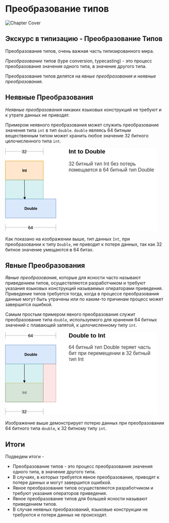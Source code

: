 # Преобразование типов

![Chapter Cover](./images/chapter-cover.png)

## Экскурс в типизацию - Преобразование Типов

Преобразование типов, очень важная часть типизированного мира.

_Преобразование типов_ (type conversion, typecasting) - это процесс преобразования значения одного типа, в значение другого типа.

Преобразование типов делятся на _явные преобразования_ и _неявные преобразования_.

## Неявные Преобразования

_Неявные преобразования_ никаких языковых конструкций не требуют и к утрате данных не приводят.

Примером неявного преобразования может служить преобразование значения типа `int` в тип `double`. `double` являясь 64 битным вещественным типом может хранить любое значение 32 битного целочисленного типа `int`.

![](./images/type-conversion-int-to-double.png)

Как показано на изображении выше, тип данных `Int`, при преобразовании к типу `Double`, не приводит к потере данных, так как 32 битное значение умещаются в 64 битах.

## Явные Преобразования

_Явные преобразования_, которые для ясности часто называют приведением типов, осуществляются разработчиком и требуют указания языковых конструкций называемых операторами приведения. Приведение типов требуется тогда, когда в процессе преобразования данные могут быть утрачены или по каким-то причинам процесс может завершится ошибкой.

Самым простым примером явного преобразования служит преобразование типа `double`, используемого для хранения 64 битных значений с плавающей запятой, к целочисленному типу `int`.

![](./images/type-conversion-double-to-int.png)

Изображение выше демонстрирует потерю данных при преобразовании 64 битного типа `double`, к 32 битному типу `int`.

## Итоги

Подведем итоги -

-   Преобразование типов - это процесс преобразования значения одного типа, в значение другого типа.
-   В случаях, в которых требуется явное преобразование, приводят к потере данных и могут завершится ошибкой.
-   Явное преобразование типов осуществляются разработчиком и требуют указания операторов приведения.
-   Явное преобразование типов для большей ясности называют приведением типов.
-   В случае неявных преобразований, языковые конструкции не требуются и потери данных не происходят.
